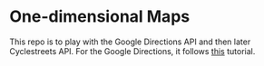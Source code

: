 <h1>One-dimensional Maps</h1>
<p>This repo is to play with the Google Directions API and then later Cyclestreets API. For the Google Directions, it follows <a href="http://www.dreamdealer.nl/tutorials/getting_directions_with_google_maps.html">this</a> tutorial.</p>